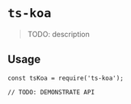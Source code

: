 # `ts-koa`

> TODO: description

## Usage

```
const tsKoa = require('ts-koa');

// TODO: DEMONSTRATE API
```
